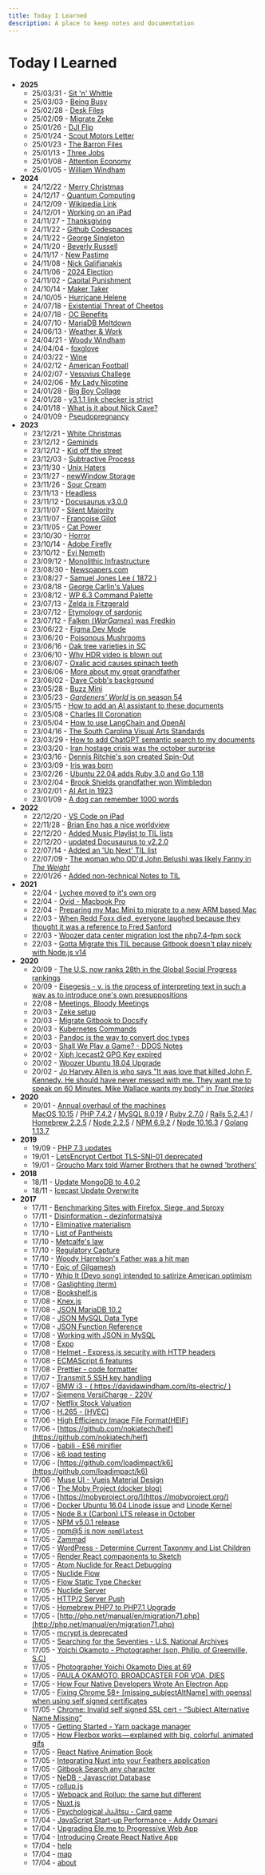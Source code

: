 ```yaml
---
title: Today I Learned
description: A place to keep notes and documentation
---
```


# Today I Learned

- **2025**
  - 25/03/31 - [Sit 'n' Whittle](/posts/sit-n-whittle)
  - 25/03/03 - [Being Busy](/posts/being-busy)
  - 25/02/28 - [Desk Files](/posts/desk-files)
  - 25/02/09 - [Migrate Zeke](/posts/migrate-zeke)
  - 25/01/26 - [DJI Flip](/posts/dji-flip)
  - 25/01/24 - [Scout Motors Letter](/posts/scout-motors-letter)
  - 25/01/23 - [The Barron Files](/posts/the-barron-files)
  - 25/01/13 - [Three Jobs](/posts/three-jobs)
  - 25/01/08 - [Attention Economy](/posts/attention-economy)
  - 25/01/05 - [William Windham](/posts/william-windham)
- **2024**
  - 24/12/22 - [Merry Christmas](/posts/merry-christmas)
  - 24/12/17 - [Quantum Computing](/posts/quantum-computing)
  - 24/12/09 - [Wikipedia Link](/posts/wikipedia-link)
  - 24/12/01 - [Working on an iPad](/posts/working-ipad)
  - 24/11/27 - [Thanksgiving](/posts/thanksgiving)
  - 24/11/22 - [Github Codespaces](/posts/github-codespaces)
  - 24/11/22 - [George Singleton](/posts/george-singleton)
  - 24/11/20 - [Beverly Russell](/posts/beverly-russell)
  - 24/11/17 - [New Pastime](/posts/new-pastime)
  - 24/11/08 - [Nick Galifianakis](/posts/nick-galifianakis)
  - 24/11/06 - [2024 Election](/posts/2024-election)
  - 24/11/02 - [Capital Punishment](/posts/capital-punishment)
  - 24/10/14 - [Maker Taker](/posts/open-source-maker-taker)
  - 24/10/05 - [Hurricane Helene](/posts/hurricane-helene)
  - 24/07/18 - [Existential Threat of Cheetos](/posts/existential-threat-cheetos)
  - 24/07/18 - [OC Benefits](/posts/oc-benefits)
  - 24/07/10 - [MariaDB Meltdown](/posts/mariadb-meltdown)
  - 24/06/13 - [Weather & Work](/posts/weather-work)
  - 24/04/21 - [Woody Windham](/posts/woody-windham)
  - 24/04/04 - [foxglove](/posts/digitalis)
  - 24/03/22 - [Wine](/posts/wine)
  - 24/02/12 - [American Football](/posts/american-football)
  - 24/02/07 - [Vesuvius Challege](/posts/vesuvius-challenge)
  - 24/02/06 - [My Lady Nicotine](/posts/my-lady-nicotine)
  - 24/01/28 - [Big Boy Collage](/posts/big-boy-collage)
  - 24/01/28 - [v3.1.1 link checker is strict](/help)
  - 24/01/18 - [What is it about Nick Cave?](/posts/nick-cave)
  - 24/01/09 - [Pseudopregnancy](/posts/pseudopregnancy)
- **2023**
  - 23/12/21 - [White Christmas](/posts/white-christmas)
  - 23/12/12 - [Geminids](/posts/geminids)
  - 23/12/12 - [Kid off the street](/posts/kid-off-street)
  - 23/12/03 - [Subtractive Process](/posts/subtractive-process)
  - 23/11/30 - [Unix Haters](/posts/unix-haters)
  - 23/11/27 - [newWindow Storage](/posts/newwindow-storage)
  - 23/11/26 - [Sour Cream](/posts/sour-cream)
  - 23/11/13 - [Headless](/posts/headless)
  - 23/11/12 - [Docusaurus v3.0.0](/posts/docusaurus-3)
  - 23/11/07 - [Silent Majority](/posts/silent-majority)
  - 23/11/07 - [Françoise Gilot](/posts/françoise-gilot)
  - 23/11/05 - [Cat Power](/posts/cat-power)
  - 23/10/30 - [Horror](/posts/horror)
  - 23/10/14 - [Adobe Firefly](/posts/adobe-firefly)
  - 23/10/12 - [Evi Nemeth](/posts/evi-nemeth)
  - 23/09/12 - [Monolithic Infrastructure](/posts/monolithic-infrastructure)
  - 23/08/30 - [Newspapers.com](/posts/newspapers-com)
  - 23/08/27 - [Samuel Jones Lee ( 1872 )](/posts/samuel-jones-lee)
  - 23/08/18 - [George Carlin's Values](/posts/george-carlins-values)
  - 23/08/12 - [WP 6.3 Command Palette](/posts/wordpress-6.3)
  - 23/07/13 - [Zelda is Fitzgerald](/posts/zelda-art)
  - 23/07/12 - [Etymology of sardonic](/posts/sardonicism)
  - 23/07/12 - [Falken (_WarGames_) was Fredkin](/lists/trivia)
  - 23/06/22 - [Figma Dev Mode](/posts/figma-dev-mode)
  - 23/06/20 - [Poisonous Mushrooms](/notes/garden/mushroom)
  - 23/06/16 - [Oak tree varieties in SC](/posts/white-oak)
  - 23/06/10 - [Why HDR video is blown out](/posts/color-spaces-premier)
  - 23/06/07 - [Oxalic acid causes spinach teeth](/posts/oxalic-acid)
  - 23/06/06 - [More about my great grandfather](/posts/dave-minnick)
  - 23/06/02 - [Dave Cobb's background](/posts/dave-cobb)
  - 23/05/28 - [Buzz Mini](/posts/buzz-mini)
  - 23/05/23 - [_Gardeners' World_ is on season 54](/posts/gardeners-world)
  - 23/05/15 - [How to add an AI assistant to these documents](/ai)
  - 23/05/08 - [Charles III Coronation](/posts/charles-III)
  - 23/05/04 - [How to use LangChain and OpenAI](/posts/openai-langchain)
  - 23/04/16 - [The South Carolina Visual Arts Standards](/posts/sc-arts)
  - 23/03/29 - [How to add ChatGPT semantic search to my documents](/posts/machine-learning)
  - 23/03/20 - [Iran hostage crisis was the october surprise](/posts/october-surprise)
  - 23/03/16 - [Dennis Ritchie's son created Spin-Out](posts/dennis-ritchie-typographical-mystery)
  - 23/03/09 - [Iris was born](/notes/dogs)
  - 23/02/26 - [Ubuntu 22.04 adds Ruby 3.0 and Go 1.18](/docs/computers/woozie)
  - 23/02/04 - [Brook Shields grandfather won Wimbledon](posts/once-upon-time-hollywood)
  - 23/02/01 - [AI Art in 1923](posts/ht-webster)
  - 23/01/09 - [A dog can remember 1000 words](posts/dog-training)
- **2022**
  - 22/12/20 - [VS Code on iPad](/posts/vscode-ipad)
  - 22/11/28 - [Brian Eno has a nice worldview](/posts/brian-eno-art)
  - 22/12/20 - [Added Music Playlist to TIL lists](/lists/art/music)
  - 22/12/20 - [updated Docusaurus to v2.2.0](/help)
  - 22/07/14 - [Added an 'Up Next' TIL list](/lists/next)
  - 22/07/09 - [The woman who OD'd John Belushi was likely Fanny in *The Weight*](lists/trivia)
  - 22/01/26 - [Added non-technical Notes to TIL](/notes)
- **2021** 
  - 22/04 - [Lychee moved to it's own org](/docs/host/Lychee)
  - 22/04 - [Ovid - Macbook Pro](/docs/computers/ovid)
  - 22/04 - [Preparing my Mac Mini to migrate to a new ARM based Mac](/docs/computers/magic)
  - 22/03 - [When Redd Foxx died, everyone laughed because they thought it was a reference to Fred Sanford](https://en.wikipedia.org/wiki/Redd_Foxx#Death)
  - 22/03 - [Woozer data center migration lost the php7.4-fpm sock](https://davidawindham.com/til/docs/projects/woozer/)
  - 22/03 - [Gotta Migrate this TIL because Gitbook doesn't play nicely with Node.js v14](https://davidawindham.com/til/help)
- **2020**  
  - 20/09 - [The U.S. now ranks 28th in the Global Social Progress rankings](https://www.socialprogress.org/index/global/results)
  - 20/09 - [Eisegesis - v. is the process of interpreting text in such a way as to introduce one's own presuppositions](https://en.wikipedia.org/wiki/Eisegesis)
  - 22/08 - [Meetings, Bloody Meetings](https://en.wikipedia.org/wiki/Meetings,_Bloody_Meetings)
  - 20/03 - [Zeke setup](https://davidawindham.com/til/docs/projects/zeke/)
  - 20/03 - [Migrate Gitbook to Docsify](https://davidawindham.com/til/help)
  - 20/03 - [Kubernetes Commands](https://davidawindham.com/til/docs/server/kubernetes)
  - 20/03 - [Pandoc is the way to convert doc types](https://github.com/jgm/pandoc)
  - 20/03 - [Shall We Play a Game? - DDOS Notes](https://davidawindham.com/til/docs/saas/akamai)
  - 20/02 - [Xiph Icecast2 GPG Key expired](https://davidawindham.com/til/docs/host/icecast)
  - 20/02 - [Woozer Ubuntu 18.04 Upgrade](https://davidawindham.com/til/docs/saas/akamai)
  - 20/02 - [Jo Harvey Allen is who says "It was love that killed John F. Kennedy. He should have never messed with me. They want me to speak on 60 Minutes. Mike Wallace wants my body" in _True Stories_](https://davidawindham.com/true-stories-2/)
- **2020**  
  - 20/01 - [Annual overhaul of the machines](https://davidawindham.com/late-adopter/)  
  [MacOS 10.15](https://davidawindham.com/til/docs/localhost/custom) /
  [PHP 7.4.2](https://davidawindham.com/til/docs/lang/PHP) /
  [MySQL 8.0.19](https://davidawindham.com/til/docs/db/MySQL) /
  [Ruby 2.7.0](https://davidawindham.com/til/docs/lang/Ruby) /
  [Rails 5.2.4.1](https://davidawindham.com/til/docs/waf/rails) /
  [Homebrew 2.2.5](https://davidawindham.com/til/docs/localhost/brew) /
  [Node 2.2.5](https://davidawindham.com/til/docs/localhost/brew) /
  [NPM 6.9.2](https://davidawindham.com/til/docs/lang/npm) /
  [Node 10.16.3](https://davidawindham.com/til/docs/waf/nodejs) /
  [Golang 1.13.7](https://davidawindham.com/til/docs/lang/Golang)
- **2019**  
  - 19/09 - [PHP 7.3 updates](/docs/lang/PHP)
  - 19/01 - [LetsEncrypt Certbot TLS-SNI-01 deprecated](https://davidawindham.com/til/docs/server/letsencrypt)
  - 19/01 - [Groucho Marx told Warner Brothers that he owned 'brothers'](https://en.wikipedia.org/wiki/A_Night_in_Casablanca)
- **2018**
  - 18/11 - [Update MongoDB to 4.0.2](https://davidawindham.com/til/docs/db/mongodb)  
  - 18/11 - [Icecast Update Overwrite](https://davidawindham.com/til/docs/host/icecast)
- **2017**  
  - 17/11 - [Benchmarking Sites with Firefox, Siege, and Sproxy](https://davidawindham.com/til/docs/host/siege-sproxy)
  - 17/11 - [Disinformation - dezinformatsiya](https://en.wikipedia.org/wiki/Disinformation)
  - 17/10 - [Eliminative materialism](https://en.wikipedia.org/wiki/Eliminative_materialism)
  - 17/10 - [List of Pantheists](https://en.wikipedia.org/wiki/List_of_pantheists)
  - 17/10 - [Metcalfe's law](https://en.wikipedia.org/wiki/Metcalfe%27s_law)
  - 17/10 - [Regulatory Capture](https://en.wikipedia.org/wiki/Regulatory_capture)  
  - 17/10 - [Woody Harrelson's Father was a hit man](https://en.wikipedia.org/wiki/Charles_Harrelson)
  - 17/10 - [Epic of Gilgamesh](https://en.wikipedia.org/wiki/Epic_of_Gilgamesh)
  - 17/10 - [Whip It (Devo song) intended to satirize American optimism](https://www.salon.com/2017/09/16/33-13-devo-excerpt/)
  - 17/08 - [Gaslighting (term)](https://en.wikipedia.org/wiki/Gaslighting)
  - 17/08 - [Bookshelf.js](http://bookshelfjs.org/)
  - 17/08 - [Knex.js](http://knexjs.org/)
  - 17/08 - [JSON MariaDB 10.2](https://mariadb.com/resources/blog/json-mariadb-102)
  - 17/08 - [JSON MySQL Data Type](https://dev.mysql.com/doc/refman/5.7/en/json.html)
  - 17/08 - [JSON Function Reference](https://dev.mysql.com/doc/refman/5.7/en/json-function-reference.html)
  - 17/08 - [Working with JSON in MySQL](https://scotch.io/tutorials/working-with-json-in-mysql)
  - 17/08 - [Expo](https://expo.io/)
  - 17/08 - [Helmet - Express.js security with HTTP headers](https://helmetjs.github.io/)
  - 17/08 - [ECMAScript 6 features](https://github.com/lukehoban/es6features)  
  - 17/08 - [Prettier - code formatter](https://github.com/prettier/prettier)   
  - 17/07 - [Transmit 5 SSH key handling](https://library.panic.com/transmit5/sftp-authentication/)
  - 17/07 - [BMW i3 - ( https://davidawindham.com/its-electric/ )](https://davidawindham.com/its-electric/)  
  - 17/07 - [Siemens VersiCharge - 220V](https://w3.usa.siemens.com/powerdistribution/us/en/product-portfolio/electricvehicle/versicharge/pages/ev-charging-station.aspx)
  - 17/07 - [Netflix Stock Valuation](https://seekingalpha.com/article/4089390-netflix-growth-justify-valuation)  
  - 17/06 - [H.265 - (HVEC)](https://en.wikipedia.org/wiki/High_Efficiency_Video_Coding)
  - 17/06 - [High Efficiency Image File Format(HEIF)](https://nokiatech.github.io/heif/)
  - 17/06 - [https://github.com/nokiatech/heif](https://github.com/nokiatech/heif)
  - 17/06 - [babili - ES6 minifier](https://github.com/babel/babili)
  - 17/06 - [k6 load testing](http://www.muse-ui.org/#/index)
  - 17/06 - [https://github.com/loadimpact/k6](https://github.com/loadimpact/k6)
  - 17/06 - [Muse UI - Vuejs Material Design](http://www.muse-ui.org/#/index)
  - 17/06 - [The Moby Project (docker blog)](https://blog.docker.com/2017/04/introducing-the-moby-project/)
  - 17/06 - [https://mobyproject.org/](https://mobyproject.org/)
  - 17/06 - [Docker Ubuntu 16.04 Linode issue](/docs/server/docker) and [Linode Kernel](/docs/saas/akamai)  
  - 17/05 - [Node 8.x (Carbon) LTS release in October](https://github.com/nodejs/node/blob/master/doc/changelogs/CHANGELOG_V8.md#8.0.0)
  - 17/05 - [NPM v5.0.1 release](/docs/lang/npm)
  - 17/05 - [npm@5 is now `npm@latest`](https://medium.com/npm-inc/npm-5-is-now-npm-latest-d674e9e3b0ec)
  - 17/05 - [Zammad](/docs/host/Zammad)
  - 17/05 - [WordPress - Determine Current Taxonmy and List Children](/docs/host/WordPress)
  - 17/05 - [Render React compaonents to Sketch](https://github.com/airbnb/react-sketchapp)
  - 17/05 - [Atom Nuclide for React Debugging](https://nuclide.io/docs/features/debugger/)
  - 17/05 - [Nuclide Flow](https://nuclide.io/docs/languages/flow/)
  - 17/05 - [Flow Static Type Checker](https://flow.org/en/docs/)
  - 17/05 - [Nuclide Server](https://nuclide.io/docs/features/remote/#nuclide-server)
  - 17/05 - [HTTP/2 Server Push](https://en.wikipedia.org/wiki/HTTP/2_Server_Push)
  - 17/05 - [Homebrew PHP7 to PHP7.1 Upgrade](/docs/localhost/brew)
  - 17/05 - [http://php.net/manual/en/migration71.php](http://php.net/manual/en/migration71.php)
  - 17/05 - [mcrypt is deprecated](http://php.net/manual/en/migration71.deprecated.php)
  - 17/05 - [Searching for the Seventies - U.S. National Archives](https://www.google.com/culturalinstitute/beta/exhibit/AQfyFcoI)
  - 17/05 - [Yoichi Okamoto - Photographer (son, Philip, of Greenville, S.C)](https://www.google.com/culturalinstitute/beta/asset/yoichi-okamoto-washington-dc-may-1973/XgFH0-MGK4AKmw)
  - 17/05 - [Photographer Yoichi Okamoto Dies at 69](https://www.washingtonpost.com/archive/local/1985/04/25/photographer-yoichi-okamoto-dies-at-69/49e170df-c57b-420e-b6b9-6963f3fd66b4/?utm_term=.7d2f0d0b339a)
  - 17/05 - [PAULA OKAMOTO, BROADCASTER FOR VOA, DIES](https://www.washingtonpost.com/archive/local/1992/05/21/paula-okamoto-broadcaster-for-voa-dies/02b93dc7-ff3f-4df3-bbf8-3edbf68de527/?utm_term=.fc1a7d820c0f)
  - 17/05 - [How Four Native Developers Wrote An Electron App](https://githubengineering.com/how-four-native-developers-wrote-an-electron-app/)
  - 17/05 - [Fixing Chrome 58+ [missing_subjectAltName] with openssl when using self signed certificates](https://alexanderzeitler.com/articles/Fixing-Chrome-missing_subjectAltName-selfsigned-cert-openssl/)
  - 17/05 - [Chrome: Invalid self signed SSL cert - “Subject Alternative Name Missing”](http://stackoverflow.com/questions/43665243/chrome-invalid-self-signed-ssl-cert-subject-alternative-name-missing)
  - 17/05 - [Getting Started - Yarn package manager](https://yarnpkg.com/en/docs/getting-started)
  - 17/05 - [How Flexbox works — explained with big, colorful, animated gifs](https://medium.freecodecamp.com/an-animated-guide-to-flexbox-d280cf6afc35)
  - 17/05 - [React Native Animation Book](https://github.com/browniefed/react-native-animation-book)
  - 17/05 - [Integrating Nuxt into your Feathers application](https://blog.feathersjs.com/ssr-vuejs-app-with-feathers-and-nuxt-bb7dfd3e6397)
  - 17/05 - [Gitbook Search any character](https://github.com/lwdgit/gitbook-plugin-search-plus)
  - 17/05 - [NeDB - Javascript Database](https://github.com/louischatriot/nedb)
  - 17/05 - [rollup.js](https://rollupjs.org/)
  - 17/05 - [Webpack and Rollup: the same but different](https://medium.com/webpack/webpack-and-rollup-the-same-but-different-a41ad427058c)
  - 17/05 - [Nuxt.js](https://nuxtjs.org/)
  - 17/05 - [Psychological JuJitsu - Card game](http://www.icynic.com/~don/psych.html)
  - 17/04 - [JavaScript Start-up Performance - Addy Osmani](https://medium.com/reloading/javascript-start-up-performance-69200f43b201)
  - 17/04 - [Upgrading Ele.me to Progressive Web App](https://medium.com/elemefe/upgrading-ele-me-to-progressive-web-app-2a446832e509)
  - 17/04 - [Introducing Create React Native App](https://github.com/react-community/create-react-native-app)
  - 17/04 - [help](help)
  - 17/04 - [map](map)
  - 17/04 - [about](about)

